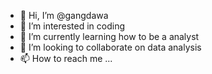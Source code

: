 - 👋 Hi, I’m @gangdawa
- 👀 I’m interested in coding
- 🌱 I’m currently learning how to be a analyst
- 💞️ I’m looking to collaborate on data analysis
- 📫 How to reach me ...

<!---
gangdawa/gangdawa is a ✨ special ✨ repository because its `README.md` (this file) appears on your GitHub profile.
You can click the Preview link to take a look at your changes.
--->



